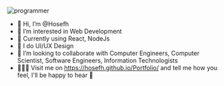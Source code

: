![programmer](https://user-images.githubusercontent.com/112525937/205791225-57ae24b4-36e6-4082-b20e-7388cb82ad12.gif)

- 👋 Hi, I’m @Hosefh
- 👀 I’m interested in Web Development
- 🌱 Currently using React, NodeJs
- 📱 I do UI/UX Design
- 💞️ I’m looking to collaborate with Computer Engineers, Computer Scientist, Software Engineers, Information Technologists
- 👨🏻‍💻 Visit me on https://hosefh.github.io/Portfolio/ and tell me how you feel, I'll be happy to hear 🫡

<!---
Hosefh/Hosefh is a ✨ special ✨ repository because its `README.md` (this file) appears on your GitHub profile.
You can click the Preview link to take a look at your changes.
--->
